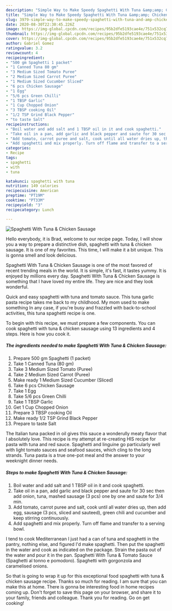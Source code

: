 ```yaml
---
description: "Simple Way to Make Speedy Spaghetti With Tuna &amp;amp; Chicken Sausage"
title: "Simple Way to Make Speedy Spaghetti With Tuna &amp;amp; Chicken Sausage"
slug: 3979-simple-way-to-make-speedy-spaghetti-with-tuna-and-amp-chicken-sausage
date: 2020-08-30T22:30:45.226Z
image: https://img-global.cpcdn.com/recipes/95b2dfe5193cae4e/751x532cq70/spaghetti-with-tuna-chicken-sausage-recipe-main-photo.jpg
thumbnail: https://img-global.cpcdn.com/recipes/95b2dfe5193cae4e/751x532cq70/spaghetti-with-tuna-chicken-sausage-recipe-main-photo.jpg
cover: https://img-global.cpcdn.com/recipes/95b2dfe5193cae4e/751x532cq70/spaghetti-with-tuna-chicken-sausage-recipe-main-photo.jpg
author: Gabriel Gomez
ratingvalue: 3.2
reviewcount: 4
recipeingredient:
- "500 gm Spaghetti 1 packet"
- "1 Canned Tuna 80 gm"
- "3 Medium Sized Tomato Puree"
- "2 Medium Sized Carrot Puree"
- "1 Medium Sized Cucumber Sliced"
- "6 pcs Chicken Sausage"
- "1 Egg"
- "5/6 pcs Green Chilli"
- "1 TBSP Garlic"
- "1 Cup Chopped Onion"
- "3 TBSP cooking Oil"
- "1/2 TSP Grind Black Pepper"
- "to taste Salt"
recipeinstructions:
- "Boil water and add salt and 1 TBSP oil in it and cook spaghetti."
- "Take oil in a pan, add garlic and black pepper and saute for 30 sec then add onion, tuna, mashed sausage (3 pcs) one by one and saute for 3/4 min."
- "Add tomato, carrot puree and salt, cook until all water dries up, then add egg, sausage (3 pcs, sliced and sauteed), green chili and cucumber and keep stirring continuously."
- "Add spaghetti and mix properly. Turn off flame and transfer to a serving bowl."
categories:
- Recipe
tags:
- spaghetti
- with
- tuna

katakunci: spaghetti with tuna 
nutrition: 149 calories
recipecuisine: American
preptime: "PT19M"
cooktime: "PT33M"
recipeyield: "3"
recipecategory: Lunch

---
```



![Spaghetti With Tuna &amp; Chicken Sausage](https://img-global.cpcdn.com/recipes/95b2dfe5193cae4e/751x532cq70/spaghetti-with-tuna-chicken-sausage-recipe-main-photo.jpg)

Hello everybody, it is Brad, welcome to our recipe page. Today, I will show you a way to prepare a distinctive dish, spaghetti with tuna &amp; chicken sausage. It is one of my favorites. This time, I will make it a bit unique. This is gonna smell and look delicious.

Spaghetti With Tuna &amp; Chicken Sausage is one of the most favored of recent trending meals in the world. It is simple, it's fast, it tastes yummy. It is enjoyed by millions every day. Spaghetti With Tuna &amp; Chicken Sausage is something that I have loved my entire life. They are nice and they look wonderful.

Quick and easy spaghetti with tuna and tomato sauce. This tuna garlic pasta recipe takes me back to my childhood. My mom used to make something In any case, if you&#39;re busy and frazzled with back-to-school activities, this tuna spaghetti recipe is one.


To begin with this recipe, we must prepare a few components. You can cook spaghetti with tuna &amp; chicken sausage using 13 ingredients and 4 steps. Here is how you cook it.

<!--inarticleads1-->

##### The ingredients needed to make Spaghetti With Tuna &amp; Chicken Sausage:

1. Prepare 500 gm Spaghetti (1 packet)
1. Take 1 Canned Tuna (80 gm)
1. Take 3 Medium Sized Tomato (Puree)
1. Take 2 Medium Sized Carrot (Puree)
1. Make ready 1 Medium Sized Cucumber (Sliced)
1. Take 6 pcs Chicken Sausage
1. Take 1 Egg
1. Take 5/6 pcs Green Chilli
1. Take 1 TBSP Garlic
1. Get 1 Cup Chopped Onion
1. Prepare 3 TBSP cooking Oil
1. Make ready 1/2 TSP Grind Black Pepper
1. Prepare to taste Salt


The Italian tuna packed in oil gives this sauce a wonderully meaty flavor that I absolutely love. This recipe is my attempt at re-creating HIS recipe for pasta with tuna and red sauce. Spaghetti and linguine go particularly well with light tomato sauces and seafood sauces, which cling to the long strands. Tuna pasta is a true one-pot meal and the answer to your weeknight dinner needs. 

<!--inarticleads2-->

##### Steps to make Spaghetti With Tuna &amp; Chicken Sausage:

1. Boil water and add salt and 1 TBSP oil in it and cook spaghetti.
1. Take oil in a pan, add garlic and black pepper and saute for 30 sec then add onion, tuna, mashed sausage (3 pcs) one by one and saute for 3/4 min.
1. Add tomato, carrot puree and salt, cook until all water dries up, then add egg, sausage (3 pcs, sliced and sauteed), green chili and cucumber and keep stirring continuously.
1. Add spaghetti and mix properly. Turn off flame and transfer to a serving bowl.


I tend to cook Mediterranean I just had a can of tuna and spaghetti in the pantry, nothing else, and figured I&#39;d make spaghetti. Then put the spaghetti in the water and cook as indicated on the package. Strain the pasta out of the water and pour it in the pan. Spaghetti With Tuna &amp; Tomato Sauce (Spaghetti al tonno e pomodoro). Spaghetti with gorgonzola and caramelised onions. 

So that is going to wrap it up for this exceptional food spaghetti with tuna &amp; chicken sausage recipe. Thanks so much for reading. I am sure that you can make this at home. There is gonna be interesting food in home recipes coming up. Don't forget to save this page on your browser, and share it to your family, friends and colleague. Thank you for reading. Go on get cooking!
